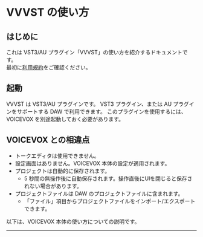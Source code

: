 # VVVST の使い方

## はじめに

これは VST3/AU プラグイン「VVVST」の使い方を紹介するドキュメントです。  
最初に[利用規約](https://voicevox.hiroshiba.jp/term)をご確認ください。

<!-- 使い方動画あってもいいかも -->

## 起動

VVVST は VST3/AU プラグインです。
VST3 プラグイン、または AU プラグインをサポートする DAW で利用できます。
このプラグインを使用するには、VOICEVOX を別途起動しておく必要があります。

## VOICEVOX との相違点

- トークエディタは使用できません。
- 設定画面はありません。VOICEVOX 本体の設定が適用されます。
- プロジェクトは自動的に保存されます。
  - 5 秒間の無操作後に自動保存されます。操作直後にUIを閉じると保存されない場合があります。
- プロジェクトファイルは DAW のプロジェクトファイルに含まれます。
  - 「ファイル」項目からプロジェクトファイルをインポート/エクスポートできます。

以下は、VOICEVOX 本体の使い方についての説明です。

---
